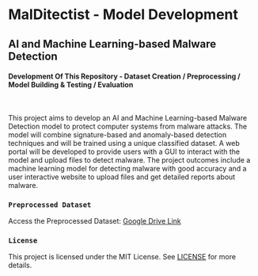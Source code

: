 # MalDitectist - Model Development
## AI and Machine Learning-based Malware  Detection
#### Development Of This Repository - Dataset Creation / Preprocessing / Model Building & Testing / Evaluation
<br>
<p>This project aims to develop an AI and Machine Learning-based Malware Detection model to protect computer systems from malware attacks. The model will combine signature-based and anomaly-based detection techniques and will be trained using a unique classified dataset. A web portal will be developed to provide users with a GUI to interact with the model and upload files to detect malware. The project outcomes include a machine learning model for detecting malware with good accuracy and a user interactive website to upload files and get detailed reports about malware.</p>

### `Preprocessed Dataset`
Access the Preprocessed Dataset: [Google Drive Link](https://drive.google.com/file/d/1Qa5k8MU2SnePKsMvDHiKTQepzJ41G5El/view?usp=sharing)


### `License`
This project is licensed under the MIT License. See [LICENSE](https://github.com/nimna29/MalDitectist/blob/main/LICENSE) for more details.
